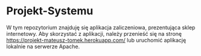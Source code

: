 # Projekt-Systemu
W tym repozytorium znajduję się aplikacja zaliczeniowa, prezentująca sklep internetowy.
Aby skorzystać z aplikacji, należy przenieść się na stronę https://projekt-mateusz-tomek.herokuapp.com/ lub uruchomić aplikację lokalnie na serwerze Apache.
